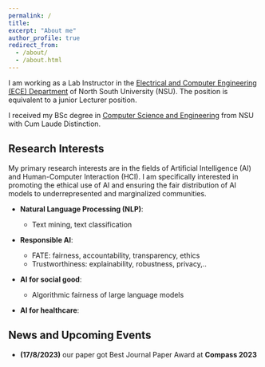 ```yaml
---
permalink: /
title: 
excerpt: "About me"
author_profile: true
redirect_from: 
  - /about/
  - /about.html
---
```

I am working as a Lab Instructor in the [Electrical and Computer Engineering (ECE) Department](http://www.northsouth.edu/) of North South University (NSU). The position is equivalent to a junior Lecturer position.

I received my BSc degree in [Computer Science and Engineering](http://www.northsouth.edu/) from NSU with Cum Laude Distinction.


## Research Interests

My primary research interests are in the fields of Artificial Intelligence (AI) and Human-Computer Interaction (HCI). I am specifically interested in promoting the ethical use of AI and ensuring the fair distribution of AI models to underrepresented and marginalized communities.

- **Natural Language Processing (NLP)**:
  - Text mining, text classification
- **Responsible AI**:
  - FATE: fairness, accountability, transparency, ethics
  - Trustworthiness: explainability, robustness, privacy,..
- **AI for social good**:
  - Algorithmic fairness of large language models
 
- **AI for healthcare**:


  
## News and Upcoming Events
- **(17/8/2023)** our paper got Best Journal Paper Award at **Compass 2023**
